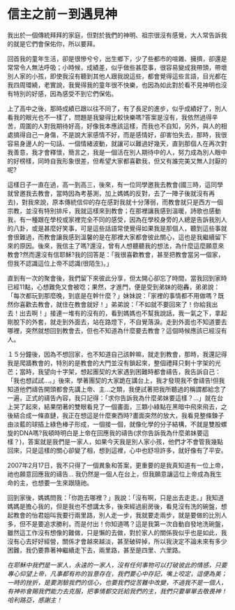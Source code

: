 # 信主之前－到遇見神

我出於一個傳統拜拜的家庭，但對於我們的神明、祖宗很沒有感覺，大人常告訴我的就是它們會保佑你，所以要拜。

回首我的童年生活，卻是很慘兮兮，出生鄉下，少了些都市的喧雜、擁擠，卻還是常常令人無法呼吸；小時候，成績差，似乎做些甚麼事，很容易變成我帶頭，帶壞別人家的小孩，即使我沒有聽到其他人跟我說這些，都會覺得這些言語，目光都在我四周環繞，老實說，我覺得我的童年很不快樂，也因為如此對於看不見神明也沒有特別的好感，因為感受不到它們保佑。

上了高中之後，那時成績已跟以往不同了，有了長足的進步，似乎成績好了，別人看我的眼光也不一樣了，問題是我變得比較快樂嗎?答案是沒有，我依然過得辛苦，周圍的人對我期待好高，好像我本應該這樣，而我也不自知，另外，與人的相處搞得自己一身傷，不是說大家感情不好，而是感情好，卻害怕失去，那時，我很容易身邊人的一句話、一個情緒波動，就讓可以難過好幾天，直到那個人在再次對我善意，我才會釋懷，簡言之，我是一個活在別人期待中的人，努力成為別人眼中的好榜樣，同時自我形象很差，但希望大家都喜歡我，但又有誰完美又無人討厭的呢?

這樣日子一直在過，高一到高三，後來，有一位同學邀我去教會(國三時，這同學就曾邀我去教會，當時因為考基測，加上媽媽的反對，去了一陣子後就沒有再去)，對我來說，原本傳統信仰的存在感對我就十分薄弱，而教會就只是西方一個宗教，並沒有特別排斥，我就這樣來到教會；在那裡讓我感到溫暖，詩歌也感動我，有一種跟在學校或家裡完全不同的感受，因為在學校身旁的人總是告訴我別人的八卦，或是甚麼好笑事，可是這些話語常使覺得如果我是那個人，聽到這些事就會很難過，而教會讓我感到溫馨的是在那裡大家都會彼此關心，這也是我繼續留下來的原因。後來，我信主了嗎?還沒，曾有人想聽聽我的想法，為什麼這麼願意來教會?然而還沒有信耶穌?我的回答是：「我很喜歡教會，甚至把教會當另一個家，但我不認識這位上帝不認識(很陌生)。」

直到有一次的聚會後，我們留下來彼此分享，但太開心卻忘了時間，當我回到家時已經11點，心想難免又會被唸；果然，才進門，便是受到弟妹的砲轟，弟弟說：「每次都玩到那麼晚，到底是在幹什麼？」妹妹說：「家裡的事情都不用做嗎？既然你喜歡去教會，就住在教會就好！」弟弟說：「不如就不要回來了！你給我出去！出去啊！」接連一堆有的沒有的，看到媽媽也不幫我說話，我一氣之下，拿起剛脫下的外套，就走到外面去，站在路燈下，不自覺落淚。走到外面也不知道要去哪裡，突然就想回到教會去，但也不知道為什麼要去教會？這個時候應該已經沒有人。

１５分鐘後，因為不想回家，也不知道自己該幹嘛，就走到教會，那時，我還記得我是爬牆教會的，特別的是教會的大門並沒有鎖起來，整個禮拜只剩十字架的光芒；當時，我望向十字架，想起團契的大家遇到困難時都會禱告，我告訴自己：「我也想試試...。」後來，學著團契的大家跪在講台上，我才發現我不會禱告!但我知道他們禱告開頭都會先講上帝、主...之類，我便試著把我所聽過的稱謂都給念了一遍，正式的禱告內容，我只記得：「求你告訴我為什麼弟妹要這樣？...」就在台上哭了起來，結果閉著的雙眼看見了一個畫面，三顆小綠點在黑暗中飛來飛去，之後結合成一條直鏈，我正在想這是什麼東西時?畫面突然的放大，我看見整條鍊子由淡藍的球插上綠色棒子形成，一個接一個，就像化學的分子結構，不就是雙股螺旋的DNA嗎?我頓時明白是上帝在回應我的禱告(求你告訴我為什麼弟妹要這樣？)，答案就是我們是一家人，如果今天我是別人家小孩，他們才不會管我幾點回來，只是這樣的關心卻變了相，想到這裡，心中也舒坦許多，就好像有了平安。

2007年2月17日，我不只得了一個異象和答案，更重要的是我真知道有一位上帝，祂也願意回應我的禱告...
我仍然是一個人在台上，但我願意讓這位上帝成為我生命的主，也想要一生來跟隨祂。

回到家後，媽媽問我：「你跑去哪裡？」我說：「沒有啊，只是出去走走。」我知道媽媽是擔心我的，但是我也不想講太多，後來經過廚房後，看見沒有洗的碗盤，想起教會的怡君姐叫我要行兩里路，別人走一步，我就要走兩步，就是要做的比別人多，但不是要追求勝利，而是付出！你知道嗎？這是我第一次自動自發地洗碗盤，雖然這工作沒有想像的難做，只是懶的去做，對於家人的關係我似乎也是如此，我沒有心去好好經營，關係才會越來越淡，甚至破碎掉，所以我決定不論未來有多少困難，我仍要靠著神繼續走下去，兩里路，甚至是四里、六里路。

*在耶穌中我們是一家人，永遠的一家人，沒有任何事物可以打破彼此的情感，只要專心仰望上帝，凡事都有祢的旨意存在，我們要心中存記，嘴上咬定，這便為美；一時的挫折，是要測驗我們的信心，也要我們從苦難中改變，不過我不是一個人，有神祢會賜我們能力去克服，把事情都交託給我們的主，我們只要單單去敬畏神！哈利路亞，感謝主！*